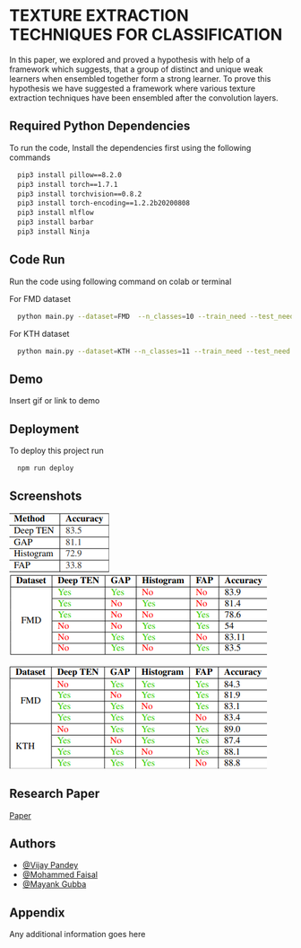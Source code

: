
# TEXTURE EXTRACTION TECHNIQUES FOR CLASSIFICATION


In this paper, we explored and proved a hypothesis with help of a framework which suggests, that
a group of distinct and unique weak learners when ensembled together form a strong learner. To prove
this hypothesis we have suggested a framework where various texture extraction techniques have been
ensembled after the convolution layers.


## Required Python Dependencies

To run the code, Install the dependencies first using the following commands

```bash
  pip3 install pillow==8.2.0
  pip3 install torch==1.7.1
  pip3 install torchvision==0.8.2
  pip3 install torch-encoding==1.2.2b20200808
  pip3 install mlflow
  pip3 install barbar
  pip3 install Ninja
```


## Code Run

Run the code using following command on colab or terminal


For FMD dataset
```bash
  python main.py --dataset=FMD  --n_classes=10 --train_need --test_need  --test_BS=16 --train_BS=16  --model=FENet --use_pretrained --num_epochs=60 --scheduler="cosine" --lr=0.001
```
 For KTH dataset
```bash
  python main.py --dataset=KTH --n_classes=11 --train_need --test_need  --test_BS=32 --train_BS=32  --model=FENet --use_pretrained --num_epochs=40 --scheduler="cosine" --lr=0.01
```   
## Demo

Insert gif or link to demo


## Deployment

To deploy this project run

```bash
  npm run deploy
```


## Screenshots

![Results of triple combination](https://github.com/faisu07/Texture_Analysis/blob/main/results3.png) ![Results of single combination](https://github.com/faisu07/Texture_Analysis/blob/main/resukts2.png)

![Results of double combination](https://github.com/faisu07/Texture_Analysis/blob/main/results.png)



## Research Paper

[Paper](https://linktodocumentation)


## Authors

- [@Vijay Pandey](https://www.linkedin.com/in/vijay-pandey-29a0a35a)
- [@Mohammed Faisal](www.linkedin.com/in/mohammed-faisal-771b8818b)
- [@Mayank Gubba](https://www.linkedin.com/in/mayank-gubba/)


## Appendix

Any additional information goes here

